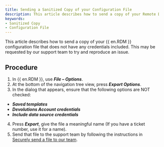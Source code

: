 ```yaml
---
title: Sending a Sanitized Copy of your Configuration File
description: This article describes how to send a copy of your Remote Desktop Manager configuration file that does not have any credentials included.
keywords:
- Sanitized Copy
- Configuration File
---
```

This article describes how to send a copy of your {{ en.RDM }} configuration file that does not have any credentials included. This may be requested by our support team to try and reproduce an issue. 

## Procedure 

1. In {{ en.RDM }}, use ***File – Options***.
1. At the bottom of the navigation tree view, press ***Export Options***.
1. In the dialog that appears, ensure that the following options are NOT checked: 
  - ***Saved templates*** 
  - ***Devolutions Account credentials*** 
  - ***Include data source credentials*** 
4. Press ***Export***, give the file a meaningful name (If you have a ticket number, use it for a name). 
5. Send that file to the support team by following the instructions in [Securely send a file to our team](/kb/devolutions-customer-success/securely-send-file/). 


